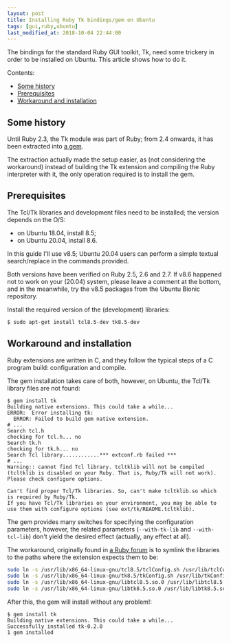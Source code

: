 ```yaml
---
layout: post
title: Installing Ruby Tk bindings/gem on Ubuntu
tags: [gui,ruby,ubuntu]
last_modified_at: 2018-10-04 22:44:00
---
```


The bindings for the standard Ruby GUI toolkit, Tk, need some trickery in order to be installed on Ubuntu. This article shows how to do it.

Contents:

- [Some history](/Installing-ruby-tk-bindings-gem-on-ubuntu#some-history)
- [Prerequisites](/Installing-ruby-tk-bindings-gem-on-ubuntu#prerequisites)
- [Workaround and installation](/Installing-ruby-tk-bindings-gem-on-ubuntu#workaround-and-installation)

## Some history

Until Ruby 2.3, the Tk module was part of Ruby; from 2.4 onwards, it has been extracted into [a gem](https://github.com/ruby/tk).

The extraction actually made the setup easier, as (not considering the workaround) instead of building the Tk extension and compiling the Ruby interpreter with it, the only operation required is to install the gem.

## Prerequisites

The Tcl/Tk libraries and development files need to be installed; the version depends on the O/S:

- on Ubuntu 18.04, install 8.5;
- on Ubuntu 20.04, install 8.6.

In this guide I'll use v8.5; Ubuntu 20.04 users can perform a simple textual search/replace in the commands provided.

Both versions have been verified on Ruby 2.5, 2.6 and 2.7. If v8.6 happened not to work on your (20.04) system, please leave a comment at the bottom, and in the meanwhile, try the v8.5 packages from the Ubuntu Bionic repository.

Install the required version of the (development) libraries:

```sh
$ sudo apt-get install tcl8.5-dev tk8.5-dev
```

## Workaround and installation

Ruby extensions are written in C, and they follow the typical steps of a C program build: configuration and compile.

The gem installation takes care of both, however, on Ubuntu, the Tcl/Tk library files are not found:

```
$ gem install tk
Building native extensions. This could take a while...
ERROR:  Error installing tk:
  ERROR: Failed to build gem native extension.
# ...
Search tcl.h
checking for tcl.h... no
Search tk.h
checking for tk.h... no
Search Tcl library............*** extconf.rb failed ***
# ...
Warning:: cannot find Tcl library. tcltklib will not be compiled (tcltklib is disabled on your Ruby. That is, Ruby/Tk will not work). Please check configure options.

Can't find proper Tcl/Tk libraries. So, can't make tcltklib.so which is required by Ruby/Tk.
If you have Tcl/Tk libraries on your environment, you may be able to use them with configure options (see ext/tk/README.tcltklib).
```

The gem provides many switches for specifying the configuration parameters, however, the related parameters (`--with-tk-lib` and `--with-tcl-lib`) don't yield the desired effect (actually, any effect at all).

The workaround, originally found in [a Ruby forum](https://www.ruby-forum.com/t/building-ext-tk-on-ubuntu-14-04/231470/5) is to symlink the libraries to the paths where the extension expects them to be:

```sh
sudo ln -s /usr/lib/x86_64-linux-gnu/tcl8.5/tclConfig.sh /usr/lib/tclConfig.sh
sudo ln -s /usr/lib/x86_64-linux-gnu/tk8.5/tkConfig.sh /usr/lib/tkConfig.sh
sudo ln -s /usr/lib/x86_64-linux-gnu/libtcl8.5.so.0 /usr/lib/libtcl8.5.so.0
sudo ln -s /usr/lib/x86_64-linux-gnu/libtk8.5.so.0 /usr/lib/libtk8.5.so.0
```

After this, the gem will install without any problem!:

```
$ gem install tk
Building native extensions. This could take a while...
Successfully installed tk-0.2.0
1 gem installed
```
